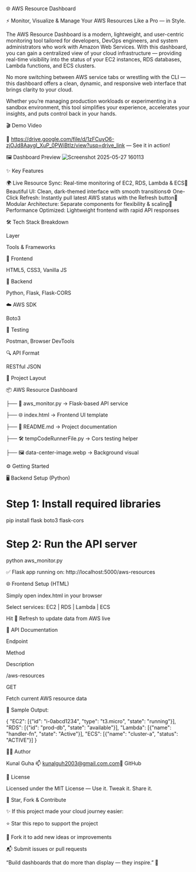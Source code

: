 🌐 AWS Resource Dashboard



⚡ Monitor, Visualize & Manage Your AWS Resources Like a Pro — in Style.

The AWS Resource Dashboard is a modern, lightweight, and user-centric monitoring tool tailored for developers, DevOps engineers, and system administrators who work with Amazon Web Services. With this dashboard, you can gain a centralized view of your cloud infrastructure — providing real-time visibility into the status of your EC2 instances, RDS databases, Lambda functions, and ECS clusters.

No more switching between AWS service tabs or wrestling with the CLI — this dashboard offers a clean, dynamic, and responsive web interface that brings clarity to your cloud.

Whether you’re managing production workloads or experimenting in a sandbox environment, this tool simplifies your experience, accelerates your insights, and puts control back in your hands.

🎬 Demo Video

🎥 https://drive.google.com/file/d/1zFCuyO6-zjOJd8AaygI_XuP_0PWiBtIz/view?usp=drive_link — See it in action!

🖼️ Dashboard Preview
![Screenshot 2025-05-27 160113](https://github.com/user-attachments/assets/7e81cb19-f43c-419e-a0b5-a8c40c777ab9)



✨ Key Features

🌍 Live Resource Sync: Real-time monitoring of EC2, RDS, Lambda & ECS🎨 Beautiful UI: Clean, dark-themed interface with smooth transitions⚙️ One-Click Refresh: Instantly pull latest AWS status with the Refresh button🧩 Modular Architecture: Separate components for flexibility & scaling🚀 Performance Optimized: Lightweight frontend with rapid API responses

🛠️ Tech Stack Breakdown

Layer

Tools & Frameworks

🎨 Frontend

HTML5, CSS3, Vanilla JS

🔧 Backend

Python, Flask, Flask-CORS

☁️ AWS SDK

Boto3

🧪 Testing

Postman, Browser DevTools

🔍 API Format

RESTful JSON

📁 Project Layout

📦 AWS Resource Dashboard

├── 🧠 aws_monitor.py             →  Flask-based API service

├── 🌐 index.html                 → Frontend UI template

├── 📘 README.md                  → Project documentation

├── 🛠️ tempCodeRunnerFile.py      → Cors testing helper

├── 🖼️ data-center-image.webp     → Background visual

⚙️ Getting Started

🖥️ Backend Setup (Python)

# Step 1: Install required libraries
pip install flask boto3 flask-cors

# Step 2: Run the API server
python aws_monitor.py

✅ Flask app running on: http://localhost:5000/aws-resources

🌐 Frontend Setup (HTML)

Simply open index.html in your browser

Select services: EC2 | RDS | Lambda | ECS

Hit 🔄 Refresh to update data from AWS live

🔌 API Documentation

Endpoint

Method

Description

/aws-resources

GET

Fetch current AWS resource data

🧾 Sample Output:

{
  "EC2": [{"id": "i-0abcd1234", "type": "t3.micro", "state": "running"}],
  "RDS": [{"id": "prod-db", "state": "available"}],
  "Lambda": [{"name": "handler-fn", "state": "Active"}],
  "ECS": [{"name": "cluster-a", "status": "ACTIVE"}]
}

👨‍💻 Author

Kunal Guha 📫 kunalguh2003@gmail.com.com🔗 GitHub 

📝 License

Licensed under the MIT License — Use it. Tweak it. Share it.

🌟 Star, Fork & Contribute

✨ If this project made your cloud journey easier:

⭐ Star this repo to support the project

🍴 Fork it to add new ideas or improvements

📬 Submit issues or pull requests

“Build dashboards that do more than display — they inspire.” 🚀

